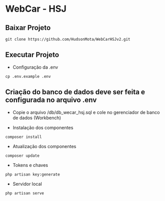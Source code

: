 # WebCar - HSJ

## Baixar Projeto
```
git clone https://github.com/HudsonMota/WebCarHSJv2.git
```
## Executar Projeto

- Configuração da .env
```
cp .env.example .env
```
## Criação do banco de dados deve ser feita e configurada no arquivo .env

- Copie o arquivo /db/db_wecar_hsj.sql e cole no gerenciador de banco de dados (Workbench)


- Instalação dos componentes
```
composer install
```

- Atualização dos componentes
```
composer update
```

- Tokens e chaves
```
php artisan key:generate
```

- Servidor local
```
php artisan serve
```